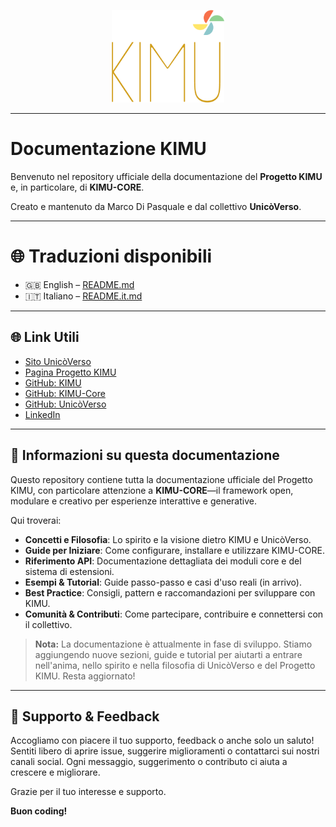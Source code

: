 <p align="center">
  <a href="https://unicoverso.com/kimu" target="_blank">
    <img src="logo_kimu.png" alt="KIMU Logo" width="180" />
  </a>
</p>

---

# Documentazione KIMU

Benvenuto nel repository ufficiale della documentazione del **Progetto KIMU** e, in particolare, di **KIMU-CORE**.

Creato e mantenuto da Marco Di Pasquale e dal collettivo **UnicòVerso**.

---

# 🌐 Traduzioni disponibili

- 🇬🇧 English – [README.md](./README.md)  
- 🇮🇹 Italiano – [README.it.md](./README.it.md)

---

## 🌐 Link Utili

- [Sito UnicòVerso](https://unicoverso.com)
- [Pagina Progetto KIMU](https://unicoverso.com/kimu)
- [GitHub: KIMU](https://github.com/UnicoVerso/kimu)
- [GitHub: KIMU-Core](https://github.com/UnicoVerso/kimu-core)
- [GitHub: UnicòVerso](https://github.com/UnicoVerso)
- [LinkedIn](https://www.linkedin.com/company/unicoverso)

---

## 📖 Informazioni su questa documentazione

Questo repository contiene tutta la documentazione ufficiale del Progetto KIMU, con particolare attenzione a **KIMU-CORE**—il framework open, modulare e creativo per esperienze interattive e generative.

Qui troverai:

- **Concetti e Filosofia**: Lo spirito e la visione dietro KIMU e UnicòVerso.
- **Guide per Iniziare**: Come configurare, installare e utilizzare KIMU-CORE.
- **Riferimento API**: Documentazione dettagliata dei moduli core e del sistema di estensioni.
- **Esempi & Tutorial**: Guide passo-passo e casi d'uso reali (in arrivo).
- **Best Practice**: Consigli, pattern e raccomandazioni per sviluppare con KIMU.
- **Comunità & Contributi**: Come partecipare, contribuire e connettersi con il collettivo.

> **Nota:** La documentazione è attualmente in fase di sviluppo. Stiamo aggiungendo nuove sezioni, guide e tutorial per aiutarti a entrare nell'anima, nello spirito e nella filosofia di UnicòVerso e del Progetto KIMU. Resta aggiornato!

---

## 🤝 Supporto & Feedback

Accogliamo con piacere il tuo supporto, feedback o anche solo un saluto! Sentiti libero di aprire issue, suggerire miglioramenti o contattarci sui nostri canali social. Ogni messaggio, suggerimento o contributo ci aiuta a crescere e migliorare.

Grazie per il tuo interesse e supporto.

**Buon coding!**
